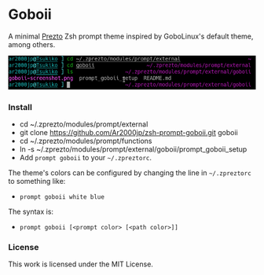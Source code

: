 # Goboii
A minimal [Prezto](https://github.com/sorin-ionescu/prezto) Zsh prompt theme inspired by GoboLinux's default theme, among others.

<img src="goboii-screenshot.png" width="887">

### Install
- cd ~/.zprezto/modules/prompt/external
- git clone https://github.com/Ar2000jp/zsh-prompt-goboii.git goboii
- cd ~/.zprezto/modules/prompt/functions
- ln -s ~/.zprezto/modules/prompt/external/goboii/prompt_goboii_setup
- Add `prompt goboii` to your `~/.zpreztorc`.

The theme's colors can be configured by changing the line in `~/.zpreztorc` to something like:
- `prompt goboii white blue`

The syntax is:
- `prompt goboii [<prompt color> [<path color>]]`

### License

This work is licensed under the MIT License.
